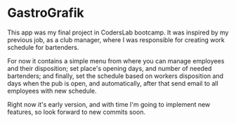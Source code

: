 # GastroGrafik

This app was my final project in CodersLab bootcamp. It was inspired by my previous job, as a club manager, where I was responsible for creating work schedule for bartenders. 

For now it contains a simple menu from where you can manage employees and their disposition; set place's opening days, and number of needed bartenders; and finally, set the schedule based on workers disposition and days when the pub is open, and automatically, after that send email to all employees with new schedule.

Right now it's early version, and with time I'm going to implement new features, so look forward to new commits soon.



